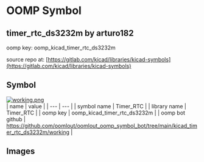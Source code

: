 # OOMP Symbol  
## timer_rtc_ds3232m  by arturo182  
  
oomp key: oomp_kicad_timer_rtc_ds3232m  
  
source repo at: [https://gitlab.com/kicad/libraries/kicad-symbols](https://gitlab.com/kicad/libraries/kicad-symbols)  
## Symbol  
  
[![working.png](working_600.png)](working.png)  
| name | value | 
| --- | --- | 
| symbol name | Timer_RTC | 
| library name | Timer_RTC | 
| oomp key | oomp_kicad_timer_rtc_ds3232m | 
| oomp bot github | https://github.com/oomlout/oomlout_oomp_symbol_bot/tree/main/kicad_timer_rtc_ds3232m/working | 
## Images  
